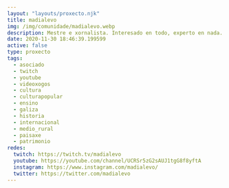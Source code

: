 ```yaml
---
layout: "layouts/proxecto.njk"
title: madialevo
img: /img/comunidade/madialevo.webp
description: Mestre e xornalista. Interesado en todo, experto en nada. Xogo a Geoguessr (Battle Royale, mapas de Galicia, etc.). Xogo co meu fillo a Prodigy Math e Roblox. De cando en vez aproveito para facer divulgación dos meus temas favoritos:educación, prensa antiga, libros, cinema, historia, etc.
date: 2020-11-30 18:46:39.199599
active: false
type: proxecto
tags:
  - asociado
  - twitch
  - youtube
  - videoxogos
  - cultura
  - culturapopular
  - ensino
  - galiza
  - historia
  - internacional
  - medio_rural
  - paisaxe
  - patrimonio
redes:
  twitch: https://twitch.tv/madialevo
  youtube: https://youtube.com/channel/UCRSr5zG2sAUJ1tgG8f8yftA
  instagram: https://www.instagram.com/madialevo/
  twitter: https://twitter.com/madialevo
---
```

